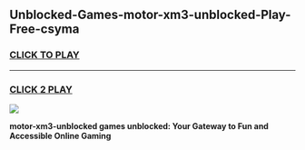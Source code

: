 
## Unblocked-Games-motor-xm3-unblocked-Play-Free-csyma
<h3>
<a href="https://premium76.site?title=motor-xm3-unblocked&ref=10A">CLICK TO PLAY</a></h3>
<hr>

<h3>
<a href="https://premium76.site?title=motor-xm3-unblocked&ref=10A">CLICK 2 PLAY</a>
  
</h3>

<a href="https://premium76.site?title=motor-xm3-unblocked&ref=10A"><img src="https://clearcache.store/games.png"></a>


**motor-xm3-unblocked games unblocked: Your Gateway to Fun and Accessible Online Gaming**
